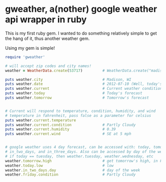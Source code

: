 gweather, a(nother) google weather api wrapper in ruby
======================================================

This is my first ruby gem. I wanted to do something relatively simple to get
the hang of it, thus another weather gem.


Using my gem is simple!

```ruby
require 'gweather'

# will accept zip codes and city names!
weather = WeatherData.create(53717)         # WeatherData.create("madison")

puts weather.city                           # Madison, WI
puts weather.date                           # 2012-07-10 (Well, today's date!)
puts weather.current                        # Current weather conditions
puts weather.today                          # Today's forecast
puts weather.tomorrow                       # Tomorrow's forecast


# Current will respond to temperature, condition, humidity, and wind
# temperature in fahrenheit, pass false as a parameter for celsius
puts weather.current.temperature 
puts weather.current.condition              # Partly Cloudy
puts weather.current.humidity               # 0.39 
puts weather.current.wind                   # SE at 5 mph


# google weather uses 4 day forecast, can be accessed with: today, tomorrow,
# in_two_days, and in_three_days. Also can be accessed by day of the week:
# if today == tuesday, then weather.tuesday, weather.wednesday, etc
weather.tomorrow.high                       # get tomorrow's high, in F
weather.today.low                           # low
weather.in_two_days.day                     # day of the week
weather.friday.condition                    # Partly Cloudy
```